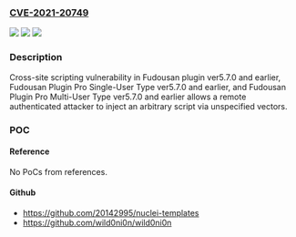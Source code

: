 ### [CVE-2021-20749](https://cve.mitre.org/cgi-bin/cvename.cgi?name=CVE-2021-20749)
![](https://img.shields.io/static/v1?label=Product&message='Fudousan%20plugin'%20series&color=blue)
![](https://img.shields.io/static/v1?label=Version&message=n%2Fa&color=blue)
![](https://img.shields.io/static/v1?label=Vulnerability&message=Cross-site%20scripting&color=brighgreen)

### Description

Cross-site scripting vulnerability in Fudousan plugin ver5.7.0 and earlier, Fudousan Plugin Pro Single-User Type ver5.7.0 and earlier, and Fudousan Plugin Pro Multi-User Type ver5.7.0 and earlier allows a remote authenticated attacker to inject an arbitrary script via unspecified vectors.

### POC

#### Reference
No PoCs from references.

#### Github
- https://github.com/20142995/nuclei-templates
- https://github.com/wild0ni0n/wild0ni0n

